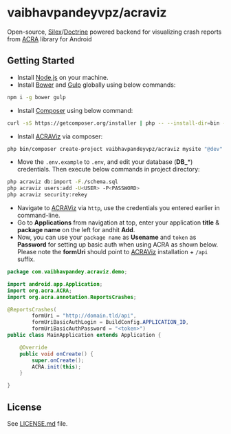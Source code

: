 # vaibhavpandeyvpz/acraviz
Open-source, [Silex](http://silex.sensiolabs.org/)/[Doctrine](http://www.doctrine-project.org/) powered backend for visualizing crash reports from [ACRA](http://www.acra.ch/) library for Android

Getting Started
------
- Install [Node.js](https://nodejs.org/en/) on your machine.
- Install [Bower](http://bower.io/) and [Gulp](http://gulpjs.com/) globally using below commands:
```bash
npm i -g bower gulp
```
- Install [Composer](https://getcomposer.org/) using below command:
```bash
curl -sS https://getcomposer.org/installer | php -- --install-dir=bin --filename=composer
```
- Install [ACRAViz](https://github.com/vaibhavpandeyvpz/acraviz) via composer:
```bash
php bin/composer create-project vaibhavpandeyvpz/acraviz mysite "@dev"
```
- Move the ```.env.example``` to ```.env```, and edit your database (**DB_***) credentials. Then execute below commands in project directory:
```bash
php acraviz db:import -F./schema.sql
php acraviz users:add -U<USER> -P<PASSWORD>
php acraviz security:rekey
```
- Navigate to [ACRAViz](https://github.com/vaibhavpandeyvpz/acraviz) via ```http```, use the credentials you entered earlier in command-line.
- Go to **Applications** from navigation at top, enter your application **title** & **package name** on the left for andhit **Add**.
- Now, you can use your ```package name``` as **Usename** and ```token``` as **Password** for setting up basic auth when using ACRA as shown below. Please note the **formUri** should point to [ACRAViz](https://github.com/vaibhavpandeyvpz/acraviz) installation + ```/api``` suffix.
```java
package com.vaibhavpandey.acraviz.demo;

import android.app.Application;
import org.acra.ACRA;
import org.acra.annotation.ReportsCrashes;

@ReportsCrashes(
        formUri = "http://domain.tld/api",
        formUriBasicAuthLogin = BuildConfig.APPLICATION_ID,
        formUriBasicAuthPassword = "<token>")
public class MainApplication extends Application {

    @Override
    public void onCreate() {
        super.onCreate();
        ACRA.init(this);
    }

}
```
License
------
See [LICENSE.md](https://github.com/vaibhavpandeyvpz/acraviz/blob/master/LICENSE.md) file.
